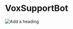 # VoxSupportBot

![Add a heading](https://github.com/user-attachments/assets/0747456b-78e8-439f-94cc-c95ffe35af9d)
